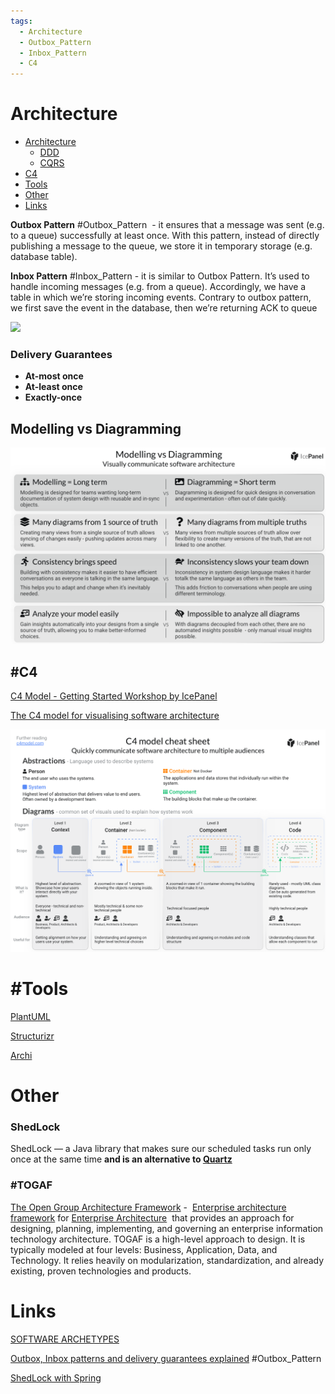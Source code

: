 ```yaml
---
tags:
  - Architecture
  - Outbox_Pattern
  - Inbox_Pattern
  - C4
---
```

# Architecture

- [Architecture](#Architecture)
	- [DDD](./DDD.md)
	- [CQRS](./CQRS.md)
- [C4](#C4)
- [Tools](#Tools)
- [Other](#Other)
- [Links](#Links)



**Outbox Pattern** #Outbox_Pattern  - it ensures that a message was sent (e.g. to a queue) successfully at least once. With this pattern, instead of directly publishing a message to the queue, we store it in temporary storage (e.g. database table).

**Inbox Pattern** #Inbox_Pattern - it is similar to Outbox Pattern. It’s used to handle incoming messages (e.g. from a queue). Accordingly, we have a table in which we’re storing incoming events. Contrary to outbox pattern, we first save the event in the database, then we’re returning ACK to queue


![](https://event-driven.io/static/614379d9263d1b1395bf8ad305047ed3/a331c/2020-12-30-outbox.png)


### Delivery Guarantees

- **At-most once**
- **At-least once**
- **Exactly-once**


## Modelling vs Diagramming

![](Architecture_Media/Modelling_vs_Diagramming.png)

## #C4

[C4 Model - Getting Started Workshop by IcePanel](https://miro.com/app/board/uXjVPEoyaok=/?fromEmbed=1)

[The C4 model for visualising software architecture](https://c4model.com/)

![](Architecture_Media/C4_model_cheat_sheet.png)


# #Tools

[PlantUML](https://plantuml.com/)

[Structurizr](https://structurizr.com/)

[Archi](https://www.archimatetool.com/)


# Other

### ShedLock

ShedLock — a Java library that makes sure our scheduled tasks run only once at the same time **and is an alternative to [Quartz](https://www.baeldung.com/quartz)**

### #TOGAF 
[The Open Group Architecture Framework](https://en.wikipedia.org/wiki/The_Open_Group_Architecture_Framework#:~:text=TOGAF%20is%20a%20high%2Dlevel,existing%2C%20proven%20technologies%20and%20products.) -  [Enterprise architecture framework](https://en.wikipedia.org/wiki/Enterprise_Architecture_framework "Enterprise Architecture framework") for [Enterprise Architecture](https://en.wikipedia.org/wiki/Enterprise_architecture "Enterprise architecture")  that provides an approach for designing, planning, implementing, and governing an enterprise information technology architecture. TOGAF is a high-level approach to design. It is typically modeled at four levels: Business, Application, Data, and Technology. It relies heavily on modularization, standardization, and already existing, proven technologies and products.


# Links

[SOFTWARE ARCHETYPES](https://softwarearchetypes.com/)

[Outbox, Inbox patterns and delivery guarantees explained](https://event-driven.io/en/outbox_inbox_patterns_and_delivery_guarantees_explained/) #Outbox_Pattern 

[ShedLock with Spring](https://www.baeldung.com/shedlock-spring) 
